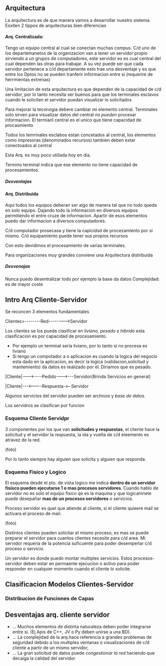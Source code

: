 
## Arquitectura
La arquitectura es de que manera vamos a desarrollar nuestro sistema. Esxiten 2 tippos de arquitecturas bien diferencias 



#### Arq. Centralizada: 
Tengo un equipo central al cual se conectan muchas compus. 
C/d uno de los departemanetos de la organizacion van a tener un servidor propio sirviendo a un grupos de computadores, este servidor es es cual central del cual dependen las otras para trabajar. A su vez puede ser que cada servidor pertenece a c/d departamente esto trae una desventaje y es que entre los Dptos no se pueden tranferir informacion entre si (requerire de herrmientas extrenas)

Una limitacion de esta arquitectura es que dependen de la capacidad de c/d servidor, por lo tanto necesita ser buenos para que los terminales esclavos cuando le soliciten el servidor puedan visualizar lo solicitados 

Para mejorar la teconogia debere cambiar mi elemento central. 
Terminales solo sirven para visualizar datos del central _no pueden_ procesar informacion.
El termianl central es el unico que tiene capacidad de procasmiento



Todos los temrinales esclabos estan concetados al central, los elementos como impresoras (denominados recursos) tambien deben estar conectoados al central

Esta Arq. es muy poco utiliada hoy en dia.  

Termino terminal indica que ese elemento no tiene capacidad de procesamientos.

##### Desventajas

#### Arq. Distribuida

Aqui todos los equipos deberan ser algo de manera tal que no todo queda en solo equipo. Dajando todo la informacion en diversos equipos permitiendo el entre cruze de informacion. Apartir de esos elementos puedo dar informacion a diversos computadores.   

C/d computador prosecasa y tiene la capicidsd de procezamiento por si mismo.
C/d equipamiento puede tener sus propios recursos

Con esto devidimos el procesamiento de varias terminales. 

Para organizaciones muy grandes conviene una Arquitectura distribuida 

##### Desvenajas

Nunca puedo desentralizar todo por ejemplo la base da datos 
Complejidad: es de mayor coste 


## Intro Arq Cliente-Servidor

Se reconcen 3 elementos fundamentales 

Clientes>--------Red-------->Servidor

Los clientes se los puede clasificar en _liviano, pesado e hibrido_ esta clasificacion es  por capacidad de procesamiento.
 - Por ejemplo un terminal seria liviano, por lo tanto si _no_ procesa es liviano
- Si tengo un compotador a o aplicacion es cuando la logica del negocio esta dado en la aplicacion, es decir la logica (validacion,solicitud y mantemiento) da datos es realizado por el. Diriamos que es pesado.


|Cliente|--->----Pedido--->---Servidor(Brinda Servicios en general)

|Cliente|---<----Respuesta-<--Servidor

Algunos servicios del servidor pueden ser archivos y _base de datos_.


Los servidros se clasifican por funcion

### Esquema Cliente Servidpr

3 componentes por los que van **solicitudes y respuestas**, el cliente hace la solicitud y el servidor la respuesta, la ida y vuelta de c/d eleemento es atravez de la red.

(foto)

Por lo tanto siempre hay alguien que solicita y alguien que responda.

### Esquema Fisico y Logico
El esquema desde el pto. de vista logico me indica **dentro de un servidor fisisco pueden ejecutarse 1 o mas procesos servidores**. Cuando hablo de servidor no es solo el equipo fisico qe es la maquina y que logicamnete puede desepañar **mas de un procesos servidores** o servicios. 

Proceso servidor es quel que atiende al cliente, si el cliente quieere mail se activara el proceso de mail.  

(foto)

Distintos clientes pueden solicitar el mismo proceso, es mas se puede preparar el servidor para cuantos clientes necesite para c/d area. Mi servidor requeria de la potencia suficuente para poder desempeñar c/d proceso o servicio.

Un servidor es donde puedo montar multiples servicios. Estos procesos-servidor deben estar en permaente ejecucion o activo para poder responder en cualquier momento cuando el cliente lo solicite.   


## Clasificacion Modelos Clientes-Servidor


### Distribucion de Funciones de Capas


## Desventajas arq. cliente servidor

- ... Muchos elementos de distinta naturaleza deben poder integrarse entre si. (Ej Apis de C++, JV o Py deben unirse a una BD).
- ... La complejidad de la arq.hace referencia a grandes problemas de seguridad debido a los multiples ventanas o visualizaciones de c/d cliente a partir de un mismo servidor,
- ...  La gran solicitud de datos puede _congestionar la red_ haciendo que decaiga la calidad del servidor 